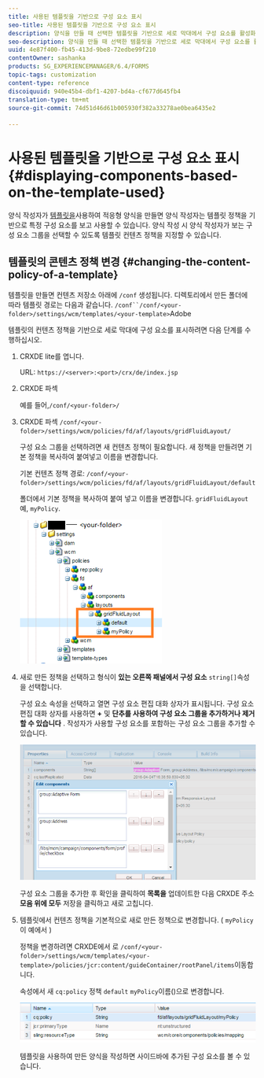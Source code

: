 ```yaml
---
title: 사용된 템플릿을 기반으로 구성 요소 표시
seo-title: 사용된 템플릿을 기반으로 구성 요소 표시
description: 양식을 만들 때 선택한 템플릿을 기반으로 세로 막대에서 구성 요소를 활성화하는 방법을 알아봅니다.
seo-description: 양식을 만들 때 선택한 템플릿을 기반으로 세로 막대에서 구성 요소를 활성화하는 방법을 알아봅니다.
uuid: 4e87f400-fb45-413d-9be8-72edbe99f210
contentOwner: sashanka
products: SG_EXPERIENCEMANAGER/6.4/FORMS
topic-tags: customization
content-type: reference
discoiquuid: 940e45b4-dbf1-4207-bd4a-cf677d645fb4
translation-type: tm+mt
source-git-commit: 74d51d46d61b005930f382a33278ae0bea6435e2

---
```



# 사용된 템플릿을 기반으로 구성 요소 표시 {#displaying-components-based-on-the-template-used}

양식 작성자가 [템플릿을](/help/forms/using/template-editor.md)사용하여 적응형 양식을 만들면 양식 작성자는 템플릿 정책을 기반으로 특정 구성 요소를 보고 사용할 수 있습니다. 양식 작성 시 양식 작성자가 보는 구성 요소 그룹을 선택할 수 있도록 템플릿 컨텐츠 정책을 지정할 수 있습니다.

## 템플릿의 콘텐츠 정책 변경 {#changing-the-content-policy-of-a-template}

템플릿을 만들면 컨텐츠 저장소 아래에 `/conf` 생성됩니다. 디렉토리에서 만든 폴더에 따라 템플릿 경로는 다음과 같습니다. `/conf``/conf/<your-folder>/settings/wcm/templates/<your-template>`Adobe

템플릿의 컨텐츠 정책을 기반으로 세로 막대에 구성 요소를 표시하려면 다음 단계를 수행하십시오.

1. CRXDE lite를 엽니다.

   URL: `https://<server>:<port>/crx/de/index.jsp`

1. CRXDE 파섹

   예를 들어,`/conf/<your-folder>/`

1. CRXDE 파섹 `/conf/<your-folder>/settings/wcm/policies/fd/af/layouts/gridFluidLayout/`

   구성 요소 그룹을 선택하려면 새 컨텐츠 정책이 필요합니다. 새 정책을 만들려면 기본 정책을 복사하여 붙여넣고 이름을 변경합니다.

   기본 컨텐츠 정책 경로: `/conf/<your-folder>/settings/wcm/policies/fd/af/layouts/gridFluidLayout/default`

   폴더에서 기본 정책을 복사하여 붙여 넣고 이름을 변경합니다. `gridFluidLayout` 예, `myPolicy`.

   ![기본 정책 복사](assets/crx-default1.png)

1. 새로 만든 정책을 선택하고 형식이 **있는 오른쪽 패널에서 구성 요소** `string[]`속성을 선택합니다.

   구성 요소 속성을 선택하고 열면 구성 요소 편집 대화 상자가 표시됩니다. 구성 요소 편집 대화 상자를 사용하면 **+** 및 **단추를 사용하여 구성 요소 그룹을 추가하거나 제거할 수 있습니다** . 작성자가 사용할 구성 요소를 포함하는 구성 요소 그룹을 추가할 수 있습니다.

   ![정책에서 구성 요소 추가 또는 제거](assets/add-components-list1.png)

   구성 요소 그룹을 추가한 후 확인을 클릭하여 **목록을** 업데이트한 다음 CRXDE 주소 **모음 위에 모두** 저장을 클릭하고 새로 고칩니다.

1. 템플릿에서 컨텐츠 정책을 기본적으로 새로 만든 정책으로 변경합니다. ( `myPolicy` 이 예에서 )

   정책을 변경하려면 CRXDE에서 로 `/conf/<your-folder>/settings/wcm/templates/<your-template>/policies/jcr:content/guideContainer/rootPanel/items`이동합니다.

   속성에서 새 `cq:policy` 정책 `default` `myPolicy`이름()으로 변경합니다.

   ![업데이트된 템플릿 컨텐츠 정책](assets/updated-policy.png)

   템플릿을 사용하여 만든 양식을 작성하면 사이드바에 추가된 구성 요소를 볼 수 있습니다.

